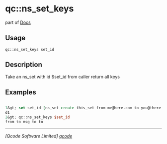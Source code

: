 qc::ns_set_keys
===============

part of [Docs](.)

Usage
-----
`
        qc::ns_set_keys set_id 
    `

Description
-----------
Take an ns_set with id $set_id from caller return all keys

Examples
--------
```tcl

1&gt; set set_id [ns_set create this_set from me@here.com to you@there.com msg  &quot;Get off my land.&quot; to andyou@there.com to youtoo@there.com]
d1
2&gt; qc::ns_set_keys $set_id
from to msg to to
```

----------------------------------
*[Qcode Software Limited] [qcode]*

[qcode]: www.qcode.co.uk "Qcode Software"
